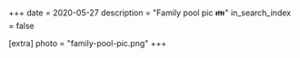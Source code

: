 +++
date = 2020-05-27
description = "Family pool pic 👪"
in_search_index = false

[extra]
photo = "family-pool-pic.png"
+++

